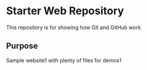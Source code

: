 # Starter Web Repository

This repository is for showing how Git and GitHub work

## Purpose

Sample website1 with plenty of files for demos1